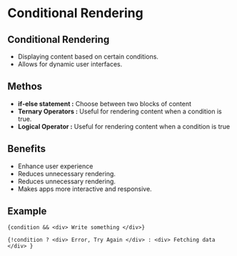 # Conditional Rendering

## Conditional Rendering

- Displaying content based on certain conditions.
- Allows for dynamic user interfaces.

## Methos

- **if-else statement :** Choose between two blocks of content
- **Ternary Operators :** Useful for rendering content when a condition is true.
- **Logical Operator :** Useful for rendering content when a condition is true

## Benefits

- Enhance user experience
- Reduces unnecessary rendering.
- Reduces unnecessary rendering.
- Makes apps more interactive and responsive.

## Example

```
{condition && <div> Write something </div>}

{!condition ? <div> Error, Try Again </div> : <div> Fetching data </div> }
```
